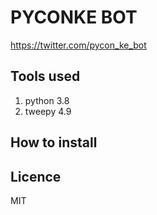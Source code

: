 # PYCONKE BOT
https://twitter.com/pycon_ke_bot

## Tools used
1. python 3.8
2. tweepy 4.9

## How to install
## Licence
MIT
